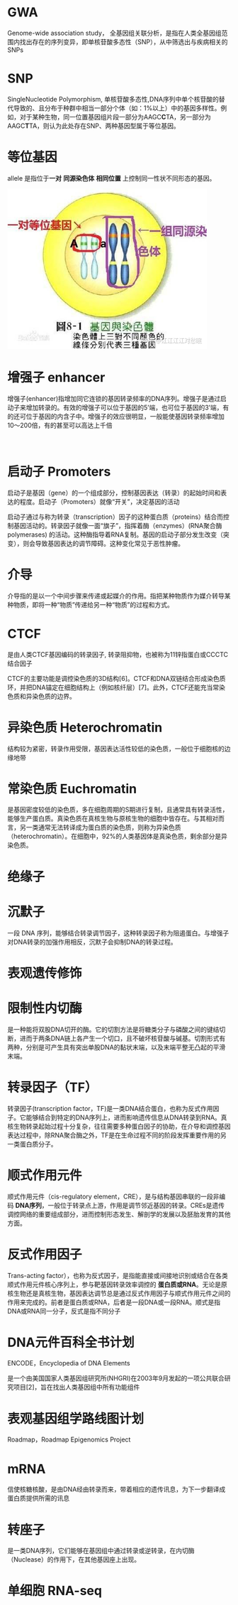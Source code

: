 # GWA
Genome-wide association study， 全基因组关联分析，是指在人类全基因组范围内找出存在的序列变异，即单核苷酸多态性（SNP），从中筛选出与疾病相关的SNPs



# SNP
SingleNucleotide Polymorphism, 单核苷酸多态性,DNA序列中单个核苷酸的替代导致的、且分布于种群中相当一部分个体（如：1%以上）中的基因多样性。例如，对于某种生物，同一位置基因组片段一部分为AAGC**C**TA，另一部分为AAGC**T**TA，则认为此处存在SNP、两种基因型属于等位基因。


# 等位基因
allele 是指位于**一对** **同源染色体** **相同位置** 上控制同一性状不同形态的基因。  

![](../images/allele.jpeg)   


# 增强子 enhancer
增强子(enhancer)指增加同它连锁的基因转录频率的DNA序列。增强子是通过启动子来增加转录的。有效的增强子可以位于基因的5’端，也可位于基因的3’端，有的还可位于基因的内含子中。增强子的效应很明显，一般能使基因转录频率增加10～200倍，有的甚至可以高达上千倍

　
# 启动子 Promoters
启动子是基因（gene）的一个组成部分，控制基因表达（转录）的起始时间和表达的程度。启动子（Promoters）就像“开关”，决定基因的活动

启动子通过与称为转录（transcription）因子的这种蛋白质（proteins）结合而控制基因活动的。转录因子就像一面“旗子”，指挥着酶（enzymes）(RNA聚合酶polymerases) 的活动。这种酶指导着RNA复制。基因的启动子部分发生改变（突变），则会导致基因表达的调节障碍。这种变化常见于恶性肿瘤。　

# 介导
介导指的是以一个中间步骤来传递或起媒介的作用。指把某种物质作为媒介转导某种物质，即将一种“物质”传递给另一种“物质”的过程和方式。


# CTCF
是由人类CTCF基因编码的转录因子, 转录阻抑物，也被称为11锌指蛋白或CCCTC结合因子

CTCF的主要功能是调控染色质的3D结构[6]。CTCF和DNA双链结合形成染色质环，并把DNA锚定在细胞结构上（例如核纤层）[7]。此外，CTCF还能充当常染色质和异染色质的边界。


# 异染色质 Heterochromatin
结构较为紧密，转录作用受限，基因表达活性较低的染色质，一般位于细胞核的边缘地带

# 常染色质 Euchromatin
是基因密度较低的染色质，多在细胞周期的S期进行复制，且通常具有转录活性，能够生产蛋白质。真染色质在真核生物与原核生物的细胞中皆存在。与其相对而言，另一类通常无法转译成为蛋白质的染色质，则称为异染色质（heterochromatin）。在细胞中，92%的人类基因体是真染色质，剩余部分是异染色质。


# 绝缘子



# 沉默子
一段 DNA 序列，能够结合转录调节因子，这种转录因子称为阻遏蛋白。与增强子对DNA转录的加强作用相反，沉默子会抑制DNA的转录过程。

# 表观遗传修饰


# 限制性内切酶
是一种能将双股DNA切开的酶。它的切割方法是将糖类分子与磷酸之间的键结切断，进而于两条DNA链上各产生一个切口，且不破坏核苷酸与碱基。切割形式有两种，分别是可产生具有突出单股DNA的黏状末端，以及末端平整无凸起的平滑末端。


# 转录因子（TF）
转录因子(transcription factor，TF)是一类DNA结合蛋白，也称为反式作用因子。它能够结合到特定的DNA序列上，进而影响遗传信息从DNA转录到RNA。真核生物转录起始过程十分复杂，往往需要多种蛋白因子的协助，在介导和调控基因表达过程中，除RNA聚合酶之外，TF是在生命过程不同的阶段发挥重要作用的另一类蛋白质分子。


# 顺式作用元件
顺式作用元件（cis-regulatory element，CRE），是与结构基因串联的一段非编码 **DNA序列**，一般位于转录点上游，作用是调节邻近基因的转录。CREs是遗传调控网络的重要组成部分，进而控制形态发生、解剖学的发展以及胚胎发育的其他方面。

# 反式作用因子
Trans-acting factor），也称为反式因子，是指能直接或间接地识别或结合在各类顺式作用元件核心序列上，参与靶基因转录效率调控的 **蛋白质或RNA**。无论是原核生物还是真核生物，基因表达调节总是通过反式作用因子与顺式作用元件之间的作用来完成的。前者是蛋白质或RNA，后者是一段DNA或一段RNA。顺式是指DNA或RNA同一分子，反式是指不同分子

# DNA元件百科全书计划 
ENCODE，Encyclopedia of DNA Elements

是一个由美国国家人类基因组研究所(NHGRI)在2003年9月发起的一项公共联合研究项目[2]，旨在找出人类基因组中所有功能组件

# 表观基因组学路线图计划
Roadmap，Roadmap Epigenomics Project

# mRNA
信使核糖核酸，是由DNA经由转录而来，带着相应的遗传讯息，为下一步翻译成蛋白质提供所需的讯息

# 转座子
是一类DNA序列，它们能够在基因组中通过转录或逆转录，在内切酶（Nuclease）的作用下，在其他基因座上出现。



# 单细胞 RNA-seq










